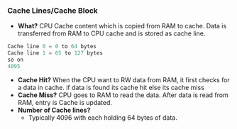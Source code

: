 ### Cache Lines/Cache Block
  - **What?** CPU Cache content which is copied from RAM to cache. Data is transferred from RAM to CPU cache and is stored as cache line.
```c
Cache line 0 = 0 to 64 bytes
Cache line 1 = 65 to 127 bytes
so on
4095
```
  - **Cache Hit?** When the CPU want to RW data from RAM, it first checks for a data in cache. if data is found its cache hit else its cache miss
  - **Cache Miss?** CPU goes to RAM to read the data. After data is read from RAM, entry is Cache is updated.
  - **Number of Cache lines?**
    - Typically 4096 with each holding 64 bytes of data.
